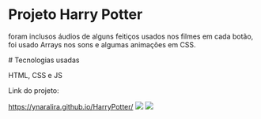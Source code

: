 <h1> Projeto Harry Potter </h1>
<p> foram inclusos áudios de alguns feitiços usados nos filmes em cada botão, foi usado Arrays nos sons e algumas animações em CSS.</p>
# Tecnologias usadas
<p> HTML, CSS e JS </p>
<P> Link do projeto: </p> <a href="https://ynaralira.github.io/HarryPotter/">https://ynaralira.github.io/HarryPotter/</a>

<img src="https://pbs.twimg.com/media/FbwQpfLWYAIPMEp?format=jpg&name=4096x4096">
<img src="https://pbs.twimg.com/media/FbwQs5-WIAA5imf?format=jpg&name=4096x4096">
